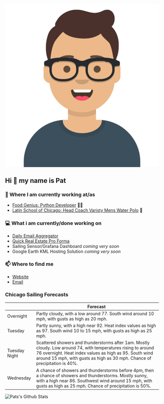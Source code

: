 [![Social banner for p-j-falconer](https://raw.githubusercontent.com/P-J-FALCONER/P-J-FALCONER/master/assets/avataaars.svg)](https://patfalconer.com/)
## Hi :wave: my name is Pat

### 💼 Where I am currently working at/as
- [Food Genius: Python Developer](https://getfoodgenius.com/) 🍔🐍
- [Latin School of Chicago: Head Coach Varisty Mens Water Polo](https://www.latinschool.org/) 🤽


### 💻 What i am currently/done working on
 - [Daily Email Aggregator](https://github.com/P-J-FALCONER/dott_daily_mail)
 - [Quick Real Estate Pro Forma](https://github.com/P-J-FALCONER/henry)
 - Sailing Sensor/Grafana Dashboard *coming very soon*
 - Google Earth KML Hosting Solution *coming very soon*

### 📫 Where to find me
 - [Website](https://patfalconer.com/)
 - [Email](mailto:patrick.j.falconer@gmail.com)


### Chicago Sailing Forecasts
|   | Forecast  |
|---|---|
| Overnight | Partly cloudy, with a low around 77. South wind around 10 mph, with gusts as high as 20 mph. |
| Tuesday | Partly sunny, with a high near 92. Heat index values as high as 97. South wind 10 to 15 mph, with gusts as high as 25 mph. |
| Tuesday Night | Scattered showers and thunderstorms after 1am. Mostly cloudy. Low around 74, with temperatures rising to around 76 overnight. Heat index values as high as 95. South wind around 15 mph, with gusts as high as 30 mph. Chance of precipitation is 40%. |
| Wednesday | A chance of showers and thunderstorms before 4pm, then a chance of showers and thunderstorms. Mostly sunny, with a high near 86. Southwest wind around 15 mph, with gusts as high as 25 mph. Chance of precipitation is 50%. |

![Pats's Github Stats](https://github-readme-stats.vercel.app/api?username=p-j-falconer&show_icons=true&theme=radical)
